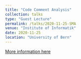 ```yaml
---
title: "Code Comment Analysis"
collection: talks
type: "Guest Lecture"
permalink: /talks/2020-11-25-SMA
venue: "Institute of Informatik"
date: 2020-11-25
location: "University of Bern"
---
```


[More information here](https://poojaruhal.github.io/files/Slides-SMA-Code-comment-analysis.pdf)

